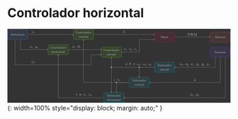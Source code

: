 # Controlador horizontal

![Architecture - Horizontal Controller](images/architecture_horizontal_controller.svg){: width=100% style="display: block; margin: auto;" }
